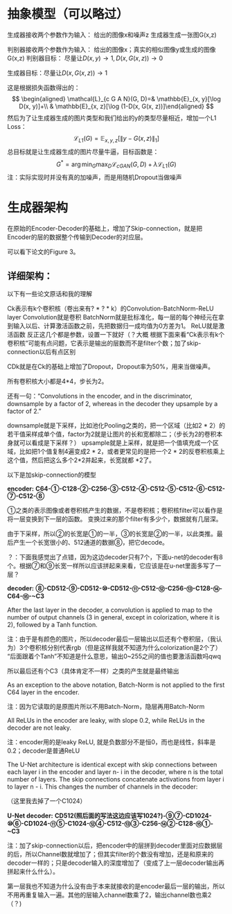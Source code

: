 # 抽象模型（可以略过）

生成器接收两个参数作为输入：
	给出的图像x和噪声z
生成器生成一张图G(x,z)

判别器接收两个参数作为输入：
	给出的图像x；真实的相似图像y或生成的图像G(x,z)
判别器目标：
	尽量让$D(x,y)\to 1, D(x,G(x,z))\to 0$

生成器目标：尽量让$D(x,G(x,z)) \to 1$

这是根据损失函数得出的：
$$
\begin{aligned} \mathcal{L}_{c G A N}(G, D)=& \mathbb{E}_{x, y}[\log D(x, y)]+\\ & \mathbb{E}_{x, z}[\log (1-D(x, G(x, z))]\end{aligned}
$$
然后为了让生成器生成的图片类型和我们给出的y的类型尽量相近，增加一个L1 Loss：
$$
\mathcal{L}_{L 1}(G)=\mathbb{E}_{x, y, z}\left[\|y-G(x, z)\|_{1}\right]
$$
总目标就是让生成器生成的图片尽量牛逼，目标函数是：
$$
G^{*}=\arg \min _{G} \max _{D} \mathcal{L}_{c G A N}(G, D)+\lambda \mathcal{L}_{L 1}(G)
$$
注：实际实现时并没有真的加噪声，而是用随机Dropout当做噪声

# 生成器架构

在原始的Encoder-Decoder的基础上，增加了Skip-connection，就是把Encoder的层的数据整个传输到Decoder的对应层。

可以看下论文的Figure 3。

## 详细架构：

以下有一些论文原话和我的理解

Ck表示有k个卷积核（卷出来有? * ? * k）的Convolution-BatchNorm-ReLU layer
	Convolution就是卷积
	BatchNorm就是批标准化，每一层的每个神经元在拿到输入以后、计算激活函数之前，先把数据归一成均值为0方差为1。
	ReLU就是激活函数
反正这几个都是参数，设置一下就好（？大概
根据下面来看“Ck表示有k个卷积核”可能有点问题，它表示是输出的层数而不是filter个数；加了skip-connection以后有点区别

CDk就是在Ck的基础上增加了Dropout，Dropout率为50%，用来当做噪声。

所有卷积核大小都是4*4，步长为2。



还有一句：“Convolutions in the encoder, and in the discriminator, downsample by a factor of 2, whereas in the decoder they upsample by a factor of 2.”

downsample就是下采样，比如池化Pooling之类的，把一个区域（比如2 * 2）的若干值采样成单个值，factor为2就是让图片的长和宽都除二；（步长为2的卷积本身就可以看成是下采样？）
upsample就是上采样，就是把一个值填充成一个区域，比如把1个值复制4遍变成2 * 2，或者更常见的是把一个2 * 2的反卷积核乘上这个值，然后把这么多个2*2并起来，长宽就都 *2了。



以下是加skip-connection的模型

**encoder:**
**C64-①-C128-②-C256-③-C512-④-C512-⑤-C512-⑥-C512-⑦-C512-⑧**

①之类的表示图像或者卷积核产生的数据，不是卷积核；卷积核filter可以看作是将一层变换到下一层的函数。
变换过来的那个filter有多少个，数据就有几层深。

由于下采样，所以②的长宽是①的一半，③的长宽是②的一半，以此类推。最后产生一个长宽很小的、512通道的数据⑧，把它decode。

？：下面我感觉出了点错，因为这边decoder只有7个，下面u-net的decoder有8个。根据⑦和⑨长宽一样所以应该拼起来来看，它应该是在u-net里面多写了一层？

**decoder:**
**⑧-CD512-⑨-CD512-⑩-CD512-⑪-C512-⑫-C256-⑬-C128-⑭-C64-⑮-~C3**

After the last layer in the decoder, a convolution is applied to map to the number of output channels (3 in general,
except in colorization, where it is 2), followed by a Tanh function. 

注：由于是有颜色的图片，所以decoder最后一层输出以后还有个卷积层，（我认为）3个卷积核分别代表rgb（但是这样我就不知道为什么colorization是2个了）
“后面跟着个Tanh”不知道是什么意思，输出0~255之间的值也要激活函数吗qwq

所以最后还有个C3（具体肯定不一样）之类的产生就是最终输出



As an exception to the above notation, Batch-Norm is not applied to the first C64 layer in the encoder.

注：因为它读取的是原图片所以不用Batch-Norm，隐层再用Batch-Norm



All ReLUs in the encoder are leaky, with slope 0.2, while ReLUs in the decoder are not leaky.

注：encoder用的是leaky ReLU, 就是负数部分不是恒0，而也是线性，斜率是 0.2；decoder是普通ReLU



The U-Net architecture is identical except with skip connections between each layer i in the encoder and layer n- i in the decoder, where n is the total number of layers. The skip connections concatenate activations from layer i to layer n - i. This changes the number of channels in the decoder:

（这里我去掉了一个C1024）

**U-Net decoder:**
**CD512(照后面的写法这边应该写1024?)-⑨⑦-CD1024-⑩⑥-CD1024-⑪⑤-C1024-⑫④-C512-⑬③-C256-⑭②-C128-⑮①-~C3**

注：加了skip-connection以后，把encoder中的层拼到decoder里面对应数据层的后，所以Channel数就增加了；但其实filter的个数没有增加，还是和原来的decoder一样的；只是decoder输入的深度增加了（变成了上一层decoder输出再拼起来什么什么）。

第一层我也不知道为什么没有由于本来就接收的是encoder最后一层的输出，所以不用再重复输入一遍。其他的层输入channel数乘了2，输出channel数也乘2（？)





